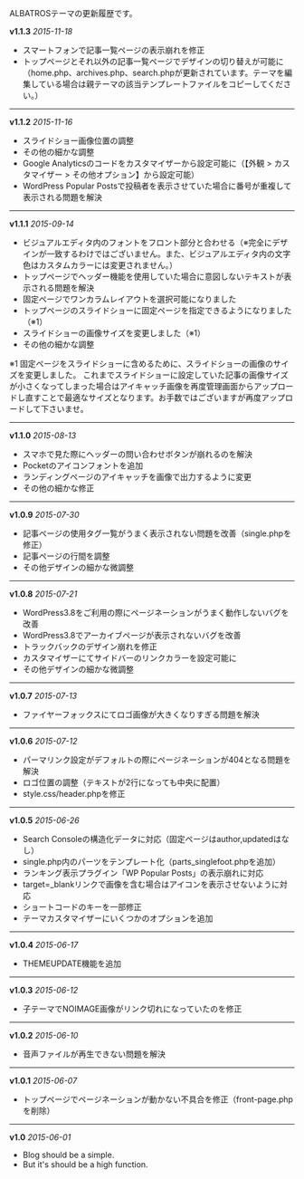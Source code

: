ALBATROSテーマの更新履歴です。



**v1.1.3**
*2015-11-18*

- スマートフォンで記事一覧ページの表示崩れを修正
- トップページとそれ以外の記事一覧ページでデザインの切り替えが可能に（home.php、archives.php、search.phpが更新されています。テーマを編集している場合は親テーマの該当テンプレートファイルをコピーしてください。）


*******************************************************************

**v1.1.2**
*2015-11-16*

- スライドショー画像位置の調整
- その他の細かな調整
- Google Analyticsのコードをカスタマイザーから設定可能に（【外観 > カスタマイザー > その他オプション】から設定可能）
- WordPress Popular Postsで投稿者を表示させていた場合に番号が重複して表示される問題を解決

*******************************************************************

**v1.1.1**
*2015-09-14*

- ビジュアルエディタ内のフォントをフロント部分と合わせる（※完全にデザインが一致するわけではございません。また、ビジュアルエディタ内の文字色はカスタムカラーには変更されません。）
- トップページでヘッダー機能を使用していた場合に意図しないテキストが表示される問題を解決
- 固定ページでワンカラムレイアウトを選択可能になりました
- トップページのスライドショーに固定ページを指定できるようになりました（※1）
- スライドショーの画像サイズを変更しました（※1）
- その他の細かな調整

※1
固定ページをスライドショーに含めるために、スライドショーの画像のサイズを変更しました。
これまでスライドショーに設定していた記事の画像サイズが小さくなってしまった場合はアイキャッチ画像を再度管理画面からアップロードし直すことで最適なサイズとなります。お手数ではございますが再度アップロードして下さいませ。


*******************************************************************

**v1.1.0**
*2015-08-13*

- スマホで見た際にヘッダーの問い合わせボタンが崩れるのを解決
- Pocketのアイコンフォントを追加
- ランディングページのアイキャッチを画像で出力するように変更
- その他の細かな修正


*******************************************************************

**v1.0.9**
*2015-07-30*

- 記事ページの使用タグ一覧がうまく表示されない問題を改善（single.phpを修正）
- 記事ページの行間を調整
- その他デザインの細かな微調整

*******************************************************************

**v1.0.8**
*2015-07-21*

- WordPress3.8をご利用の際にページネーションがうまく動作しないバグを改善
- WordPress3.8でアーカイブページが表示されないバグを改善
- トラックバックのデザイン崩れを修正
- カスタマイザーにてサイドバーのリンクカラーを設定可能に
- その他デザインの細かな微調整

*******************************************************************

**v1.0.7**
*2015-07-13*

- ファイヤーフォックスにてロゴ画像が大きくなりすぎる問題を解決

*******************************************************************

**v1.0.6**
*2015-07-12*

- パーマリンク設定がデフォルトの際にページネーションが404となる問題を解決
- ロゴ位置の調整（テキストが2行になっても中央に配置）
- style.css/header.phpを修正


*******************************************************************

**v1.0.5**
*2015-06-26*

- Search Consoleの構造化データに対応（固定ページはauthor,updatedはなし）
- single.php内のパーツをテンプレート化（parts_singlefoot.phpを追加）
- ランキング表示プラグイン「WP Popular Posts」の表示崩れに対応
- target=_blankリンクで画像を含む場合はアイコンを表示させないように対応
- ショートコードのキーを一部修正
- テーマカスタマイザーにいくつかのオプションを追加


*******************************************************************

**v1.0.4**
*2015-06-17*

- THEMEUPDATE機能を追加

*******************************************************************

**v1.0.3**
*2015-06-12*

- 子テーマでNOIMAGE画像がリンク切れになっていたのを修正

*******************************************************************

**v1.0.2**
*2015-06-10*

- 音声ファイルが再生できない問題を解決

*******************************************************************

**v1.0.1**
*2015-06-07*

- トップページでページネーションが動かない不具合を修正（front-page.phpを削除）

*******************************************************************

**v1.0**
*2015-06-01*

- Blog should be a simple.
- But it's should be a high function.
